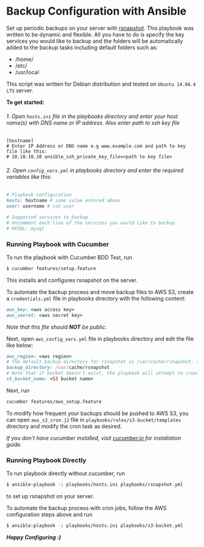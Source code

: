 # Backup Configuration with Ansible

Set up periodic backups on your server with [rsnapshot](http://rsnapshot.org/). This playbook was written to be dynamic and flexible. All you have to do is specify the key services you would like to backup and the folders will be automatically added to the backup tasks including default folders such as:
* /home/
* /etc/
* /usr/local

This script was written for Debian distribution and tested on `Ubuntu 14.04.4 LTS` server.

**To get started:**
###### 1. Open `hosts.ini` file in the playbooks directory and enter your host name(s) with DNS name or IP address. Also enter path to ssh key file

```
[hostname]
# Enter IP Address or DNS name e.g www.example.com and path to key file like this:
# 10.10.10.10 ansible_ssh_private_key_file=<path to key file>
```
###### 2. Open `config_vars.yml` in playbooks directory and enter the required variables like this:
```ruby
# Playbook configuration
hosts: hostname # same value entered above 
user: username # ssh user

# Supported services to backup
# Uncomment each line of the services you would like to backup
# MYSQL: mysql 
```

### Running Playbook with Cucumber
To run the playbook with Cucumber BDD Test, run

```sh
$ cucumber features/setup.feature
```
This installs and configures rsnapshot on the server.

To automate the backup process and move backup files to AWS S3, create a `credentials.yml` file in playbooks directory with the following content:
```ruby
aws_key: <aws access key>
aws_secret: <aws secret key>
```
*Note that this file should **NOT** be public*.

Next, open `aws_config_vars.yml` file in playbooks directory and edit the file like below:
```ruby
aws_region: <aws region>
# The default backup directory for rsnapshot is /var/cache/rsnapshot. If you have manually changed this, you might need to change it here as well.
backup_directory: /var/cache/rsnapshot 
# Note that if bucket doesn't exist, the playbook will attempt to create one with the name given below (provided it is unique of course)
s3_bucket_name: <S3 bucket name> 
```
Next, run
```sh
cucumber features/aws_setup.feature
```
To modify how frequent your backups should be pushed to AWS S3, you can open `aws_s3_cron.j2` file in `playbooks/roles/s3-bucket/templates` directory and modify the cron task as desired.

*If you don't have cucumber installed, visit [cucumber.io](https://cucumber.io/) for installation guide.*

### Running Playbook Directly

To run playbook directly without cucumber, run

```sh
$ ansible-playbook -i playbooks/hosts.ini playbooks/rsnapshot.yml
```
to set up rsnapshot on your server.

To automate the backup process with cron jobs, follow the AWS configuration steps above and run
```sh
$ ansible-playbook -i playbooks/hosts.ini playbooks/s3-bucket.yml
```

***Happy Configuring :)***
